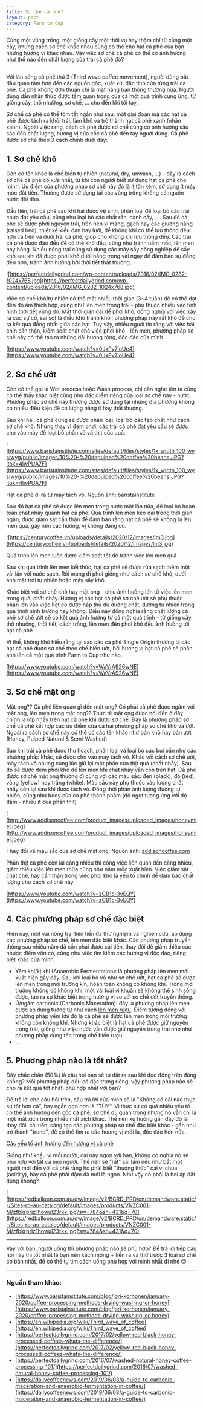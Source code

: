 ```yaml
---
title: Sơ chế cà phê?
layout: post
category: Farm to Cup
---
```

Cùng một vùng trồng, một giống cây,một thời vụ hay thậm chí từ cùng một cây, nhưng cách sơ chế khác nhau cũng có thể cho hạt cà phê của bạn những hương vị khác nhau. Vậy việc sơ chế cà phê có thể có ảnh hưởng như thế nào đến chất lượng của trái cà phê đó?

---

Với làn sóng cà phê thứ 3 (Third wave coffee movement),  người dùng bắt đầu quan tâm hơn đến các nguồn gốc, xuất xứ, đặc tính của từng trái cà phê. Cà phê không đơn thuần chỉ là mặt hàng bán thông thường nữa. Người dùng dần nhận thức được tầm quan trọng của cả một quá trình cung ứng, từ giống cây, thổ nhưỡng, sơ chế, ... cho đến khi tới tay. 

Sơ chế cà phê có thể tóm tắt ngắn như sau: một giai đoạn mà các hạt cà phê được tách ra khỏi trái, làm khô và trở thành hạt cà phê xanh (nhân xanh). Ngoài việc rang, cách cà phê được sơ chế cũng có ảnh hưởng sâu sắc đến chất lượng, hương vị của cốc cà phê đến tay người dùng. Cà phê được sơ chế theo 3 cách chính dưới đây:

## 1. Sơ chế khô

Còn có tên khác là chế biến tự nhiên (natural, dry, unwash, ...) - đây là cách sơ chế cà phê cổ xưa nhất, từ khi con người biết sử dụng hạt cà phê cho mình. Ưu điểm của phương pháp sơ chế này đó là ít tốn kém, sử dụng ít máy móc đắt tiền. Thường được sử dụng tại các vùng trồng không có nguồn nước dồi dào.

Đầu tiên, trái cà phê sau khi hái được vệ sinh, phân loại để loại bỏ các trái chưa đạt yêu cầu, cũng như loại bỏ các chất rắn, cành cây, .. . Sau đó cà phê sẽ được phơi nguyên trái, trên nền xi măng, gạch hay các giường nâng (raised bed), thiết kế kiểu đan hay lưới, để không khí có thể lưu thông đều hơn cả trên và dưới trái cà phê, giúp cho không khí lưu thông đều. Các trái cà phê được đảo đều để có thể khô đều, cũng như tránh nấm mốc, lên men hay hỏng. Nhiều nông trại cũng sử dụng các máy sấy công nghiệp để sấy khô sau khi đã được phơi khô dưới nắng trong vài ngày để đảm bảo sự đồng đều hơn, tránh ảnh hưởng bởi thời tiết thất thường.

![https://perfectdailygrind.com/wp-content/uploads/2016/02/IMG_0282-1024x768.jpg](https://perfectdailygrind.com/wp-content/uploads/2016/02/IMG_0282-1024x768.jpg)

Việc sơ chế khô/tự nhiên có thể mất nhiều thời gian (3~4 tuần) để có thể đạt đến độ ẩm thích hợp, cũng như lên men trong trái - phụ thuộc nhiều vào tình hình thời tiết vùng đó. Mất thời gian dài để phơi khô, đồng nghĩa với việc xảy ra các sự cố, sai sót là điều khó tránh khỏi, phương pháp này rất khó để cho ra kết quả đồng nhất giữa các hạt. Tuy vậy, nhiều người tin rằng với việc hái chín cẩn thận, kiểm soát chặt chẽ việc phơi khô - lên men, phương pháp sơ chế này có thể tạo ra những dải hương rộng, độc đáo của mình. 

[https://www.youtube.com/watch?v=0JxPy7ioUe4](https://www.youtube.com/watch?v=0JxPy7ioUe4)

## 2. Sơ chế ướt

Còn có thể gọi là Wet process hoặc Wash process, chỉ cần nghe tên ta cũng có thể thấy khác biệt cũng như đặc điểm riêng của loại sơ chế này - nước. Phương pháp sơ chế này thường được sử dụng tại những địa phương không có nhiều điều kiện để có lượng nắng ít hay thất thường. 

Sau khi hái, cà phê cũng sẽ được phân loại, loại bỏ các tạp chất như cách sơ chế khô. Nhưng thay vì đem phơi, các trái cà phê đạt yêu cầu sẽ được cho vào máy để loại bỏ phần vỏ và thịt của quả.

![https://www.baristainstitute.com/sites/default/files/styles/1x_width_100_wysiwyg/public/images/10%20-%20depulped%20coffee%20beans.JPG?itok=4lwPUA7F](https://www.baristainstitute.com/sites/default/files/styles/1x_width_100_wysiwyg/public/images/10%20-%20depulped%20coffee%20beans.JPG?itok=4lwPUA7F)

Hạt cà phê đi ra từ máy tách vỏ. Nguồn ảnh: baristainstitute

Sau đó hạt cà phê sẽ được lên men trong nước một lần nữa, để loại bỏ hoàn toàn chất nhầy quanh hạt cà phê. Quá trình lên men kéo dài trong thời gian ngắn, được giám sát cẩn thận để đảm bảo rằng hạt cà phê sẽ không bị lên men quá, gây nên các hương, vị không đáng có. 

![https://centurycoffee.vn/uploads/details/2020/12/images/lm3.jpg](https://centurycoffee.vn/uploads/details/2020/12/images/lm3.jpg)

Quá trình lên men luôn được kiểm soát tốt để tránh việc lên men quá

Sau khi quá trình lên men kết thúc, hạt cà phê sẽ được rửa sạch thêm một vài lần với nước sạch. Rồi mang đi phơi giống như cách sơ chế khô, dưới ánh mặt trời tự nhiên hoặc máy sấy khô.

Khác biệt với sơ chế khô hay mật ong - chịu ảnh hưởng lớn từ việc lên men trong quả, chất nhầy. Hương vị các hạt cà phê sơ chế ướt sẽ phụ thuộc phần lớn vào việc hạt có được hấp thụ đủ dưỡng chất, đường tự nhiên trong quá trình sinh trưởng hay không. Điều này đồng nghĩa rằng chất lượng cà phê sơ chế ướt sẽ có kết quả ảnh hưởng từ cả một quá trình - từ giống cây, thổ nhưỡng, thời tiết, cách trồng, lên men đến phơi khô đều ảnh hưởng tới hạt cà phê.

Vì thế, không khó hiểu rằng tại sao các cà phê Single Origin thường là các hạt cà phê được sơ chế theo chế biến ướt, bởi hương vị hạt cà phê sẽ phản ánh lên cả một quá trình Farm to Cup như nào.

[https://www.youtube.com/watch?v=WaVrA926wNE](https://www.youtube.com/watch?v=WaVrA926wNE)

## 3. Sơ chế mật ong

Mật ong?? Cà phê liên quan gì đến mật ong? Có phải cà phê được ngâm với mật ong, lên men trong mật ong?? Thực tế mật ong được nói đến ở đây chính là lớp nhầy trên hạt cà phê khi được sơ chế. Đây là phương pháp sơ chế cà phê kết hợp các ưu điểm của cả hai phương pháp sơ chê khô và ướt. Ngoài ra cách sơ chế này có thể có các tên khác như bán khô hay bán ướt (Honey, Pulped Natural & Semi-Washed)

Sau khi trái cà phê được thu hoạch, phân loại và loại bỏ các bụi bẩn như các phương pháp khác, sẽ được cho vào máy tách vỏ. Khác với cách sơ chế ướt, máy tách vỏ nhưng cùng lúc giữ lại một phần của thịt quả (chất nhầy). Sau đó sẽ được đem phơi khô để lên men khi chất nhầy vẫn còn trên hạt. Cà phê được sơ chế mật ong thường đi cùng với các màu sắc: đen (black), đỏ (red), vàng (yellow) hay trắng (white). Màu sắc này phụ thuộc vào lượng chất nhầy còn lại sau khi được tách vỏ. Đồng thời phản ảnh lượng đường tự nhiên, cũng như body của cà phê thành phẩm (độ ngọt tương ứng với độ đậm - nhiều ít của phần thịt)

![http://www.addisoncoffee.com/product_images/uploaded_images/honeymiel.jpeg](http://www.addisoncoffee.com/product_images/uploaded_images/honeymiel.jpeg)

Thay đổi về màu sắc của sơ chế mật ong. Nguồn ảnh: [addisoncoffee.com](http://addisoncoffee.com/)

Phần thịt cà phê còn lại càng nhiều thì công việc liên quan đến càng nhiều, giảm thiểu việc lên men thừa cũng như nấm mốc xuất hiện. Việc giám sát chặt chẽ, hay cẩn thận trong việc phơi khô là yếu tố chính để đảm bảo chất lượng cho cách sơ chế này.  

[https://www.youtube.com/watch?v=zCB1c-3vEQY](https://www.youtube.com/watch?v=zCB1c-3vEQY)

## 4. Các phương pháp sơ chế đặc biệt

Hiện nay, một vài nông trại tiên tiến đã thử nghiệm và nghiên cứu, áp dụng các phương pháp sơ chế, lên men đặc biệt khác. Các phương pháp truyền thống sau nhiều năm đã cần phải được cải tiến, thay đổi để giảm thiểu các nhược điểm vốn có, cũng như việc tìm kiếm các hương vị độc đáo, riêng biệt khác của mình:

- Yếm khí/kị khí (Anaerobic Fermentation): là phương pháp lên men mới xuất hiện gầy đây. Sau khi loại bỏ vỏ như sơ chế ướt, hạt cà phê sẽ được lên men trong môi trường kín, hoàn toàn không có không khí. Trong môi trường không có không khí, một vài loài vi khuẩn sẽ không thể sinh sống được, tạo ra sự khác biệt trong hương vị so với sơ chế ướt truyền thống.
- Ủ/ngâm carbonic (Carbonic Maceration): đây là phương pháp lên men được áp dụng tương tự như cách [lên men rượu](https://en.wikipedia.org/wiki/Carbonic_maceration). Điểm tương đồng với phương pháp yếm khí đó là cà phê sẽ được lên men trong môi trường không còn không khí. Nhưng khác biệt là hạt cà phê được giữ nguyên trong trái, giống như việc nước vẫn được giữ nguyên trong trái nho như phương pháp cùng tên  trong chế biến rượu.
- ...

## 5. Phương pháp nào là tốt nhất?

Đây chắc chắn (50%) là câu hỏi bạn sẽ tự đặt ra sau khi đọc đống trên đúng không? Mỗi phương pháp đều có đặc trưng riêng, vậy phương pháp nào sẽ cho ra kết quả tốt nhất, phù hợp nhất với bạn?

Để trả lời cho câu hỏi trên, câu trả lời của mình sẽ là "Không có cái nào thực sự tốt hơn cả", hay ngắn gọn hơn là "TÙY". Vì thực sự có quá nhiều yếu tố có thể ảnh hưởng đến cốc cà phê, sơ chế dù quan trọng nhưng nó vẫn chỉ là một mắt xích trong nhiều mắt xích khác. Thế nên xu hướng gần đây  đó là thay đổi, cải tiến, sáng tạo các phương pháp sơ chế đặc biệt khác - gần như trở thành "trend", để có thể tìm ra các hương vị mới lạ, độc đáo hơn nữa.

[Các yếu tố ảnh hưởng đến hương vị cà phê](https://www.notion.so/C-c-y-u-t-nh-h-ng-n-h-ng-v-c-ph-2afa75deca004d80a75db106fa6881c8) 

Giống như khẩu vị mỗi người, cái này ngon với bạn, không có nghĩa nó sẽ phù hợp với tất cả mọi người. Thế nên sẽ "rất" sai lầm nếu như bắt một người mới đến với cà phê rằng họ phải biết "thưởng thức" cái vị chua (acidity), hay cà phê phải đậm đà mới là ngon. Như vậy có phải là hơi áp đặt đúng không?

![https://redballoon.com.au/dw/image/v2/BCRD_PRD/on/demandware.static/-/Sites-rb-au-catalog/default/images/products/VNZC001-M/zfbkrprjz1howul23rkx.jpg?sw=784&sh=431&q=70](https://redballoon.com.au/dw/image/v2/BCRD_PRD/on/demandware.static/-/Sites-rb-au-catalog/default/images/products/VNZC001-M/zfbkrprjz1howul23rkx.jpg?sw=784&sh=431&q=70)

---

Vậy với bạn, người uống thì phương pháp nào sẽ phù hợp? Để trả lời tiếp câu hỏi này thì tốt nhất là bạn nên xách mông + tiền ra và thử trước 3 loại sơ chế cơ bản nhất, để có thể tự tìm cách uống phù hợp với mình nhất đi nhé 😉

---

### Nguồn tham khảo:

- [https://www.baristainstitute.com/blog/jori-korhonen/january-2020/coffee-processing-methods-drying-washing-or-honey](https://www.baristainstitute.com/blog/jori-korhonen/january-2020/coffee-processing-methods-drying-washing-or-honey)
- [https://en.wikipedia.org/wiki/Third_wave_of_coffee](https://en.wikipedia.org/wiki/Third_wave_of_coffee)
- [https://perfectdailygrind.com/2017/02/yellow-red-black-honey-processed-coffees-whats-the-difference/](https://perfectdailygrind.com/2017/02/yellow-red-black-honey-processed-coffees-whats-the-difference/)
- [https://perfectdailygrind.com/2016/07/washed-natural-honey-coffee-processing-101/](https://perfectdailygrind.com/2016/07/washed-natural-honey-coffee-processing-101/)
- [https://dailycoffeenews.com/2019/06/03/a-guide-to-carbonic-maceration-and-anaerobic-fermentation-in-coffee/](https://dailycoffeenews.com/2019/06/03/a-guide-to-carbonic-maceration-and-anaerobic-fermentation-in-coffee/)